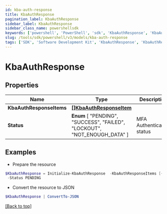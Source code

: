 ```yaml
---
id: kba-auth-response
title: KbaAuthResponse
pagination_label: KbaAuthResponse
sidebar_label: KbaAuthResponse
sidebar_class_name: powershellsdk
keywords: ['powershell', 'PowerShell', 'sdk', 'KbaAuthResponse', 'KbaAuthResponse'] 
slug: /tools/sdk/powershell/v3/models/kba-auth-response
tags: ['SDK', 'Software Development Kit', 'KbaAuthResponse', 'KbaAuthResponse']
---
```



# KbaAuthResponse

## Properties

Name | Type | Description | Notes
------------ | ------------- | ------------- | -------------
**KbaAuthResponseItems** | [**[]KbaAuthResponseItem**](kba-auth-response-item) |  | [optional] 
**Status** |  **Enum** [  "PENDING",    "SUCCESS",    "FAILED",    "LOCKOUT",    "NOT_ENOUGH_DATA" ] | MFA Authentication status | [optional] 

## Examples

- Prepare the resource
```powershell
$KbaAuthResponse = Initialize-KbaAuthResponse  -KbaAuthResponseItems [{questionId=089899f13a8f4da7824996191587bab9, isVerified=false}] `
 -Status PENDING
```

- Convert the resource to JSON
```powershell
$KbaAuthResponse | ConvertTo-JSON
```


[[Back to top]](#) 

